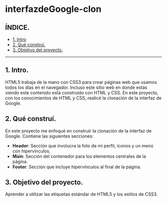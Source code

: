 # interfazdeGoogle-clon

## ÍNDICE.

* [1. Intro](https://github.com/DannySoo/interfazdeGoogle-clon/blob/main/README.md#1-intro)
* [2. Qué construí.](https://github.com/DannySoo/interfazdeGoogle-clon/blob/main/README.md#2-qu%C3%A9-constru%C3%AD)
* [3. Objetivo del proyecto.](https://github.com/DannySoo/interfazdeGoogle-clon/blob/main/README.md#3-objetivo-del-proyecto)

****

## 1. Intro. 
HTML5 trabaja de la mano con CSS3 para crear páginas web que usamos todos los días en el navegador. Incluso este sitio web en donde estás viendo este contenido está construido con HTML y CSS.
En este proyecto, con los conocimientos de HTML y CSS, realicé la clonación de la interfaz de Google. 

## 2. Qué construí. 
En este proyecto me enfoqué en construir la clonación de la interfaz de Google. Contiene las siguientes secciones:
* **Header**: Sección que involucra la foto de mi perfil, íconos y un menú con hipervínculos.
* **Main**: Sección del contenedor para los elementos centrales de la página.
* **Footer**: Sección que incluye hipervínculos al final de la página.

## 3. Objetivo del proyecto. 
Aprender a utilizar las etiquetas estándar de HTML5 y los estilos de CSS3.
